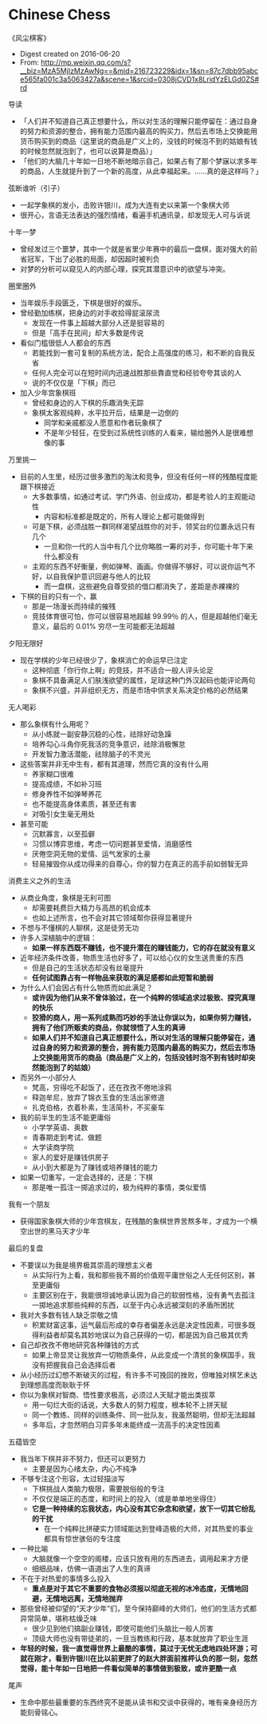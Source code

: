 # Chinese Chess

《风尘棋客》

- Digest created on 2016-06-20
- From: <http://mp.weixin.qq.com/s?__biz=MzA5MjIzMzAwNg==&mid=216723229&idx=1&sn=87c7dbb95abce565fa001c3a5063427a&scene=1&srcid=0308jCVD1x8LridYzELGd0ZS#rd>

导读

- 「人们并不知道自己真正想要什么，所以对生活的理解只能停留在：通过自身的努力和资源的整合，拥有能力范围内最高的购买力，然后去市场上交换能用货币购买到的商品（这里说的商品是广义上的，没钱的时候泡不到的姑娘有钱的时候忽然就泡到了，也可以说算是商品）」
- 「他们的大脑几十年如一日地不断地暗示自己，如果占有了那个梦寐以求多年的商品，人生就提升到了一个新的高度，从此幸福起来。……真的是这样吗？」

弦断谁听（引子）

- 一起学象棋的发小，击败许银川，成为大连有史以来第一个象棋大师
- 很开心，言语无法表达的强烈情绪，看遍手机通讯录，却发现无人可与诉说

十年一梦

- 曾经发过三个噩梦，其中一个就是省里少年赛中的最后一盘棋，面对强大的前省冠军，下出了必胜的局面，却因超时被判负
- 对梦的分析可以窥见人的内部心理，探究其潜意识中的欲望与冲突。

圈里圈外

- 当年娱乐手段匮乏，下棋是很好的娱乐。
- 曾经勤加练棋，把身边的对手收拾得屁滚尿流
    - 发现在一件事上超越大部分人还是挺容易的
    - 但是「高手在民间」却大多数是传说
- 看似门槛很低人人都会的东西
    - 若能找到一套可复制的系统方法，配合上高强度的练习，和不断的自我反省
    - 任何人完全可以在短时间内迅速战胜那些靠直觉和经验夸夸其谈的人
    - 说的不仅仅是「下棋」而已
- 加入少年宫象棋班
    - 曾经和身边的人下棋的乐趣消失无踪
    - 象棋太客观纯粹，水平拉开后，结果是一边倒的
        - 同学和亲戚都没人愿意和作者玩象棋了
        - 不是年少轻狂，在受到过系统性训练的人看来，输给圈外人是很难想像的事

万里挑一

- 目前的人生里，经历过很多激烈的淘汰和竞争，但没有任何一样的残酷程度能跟下棋接近
    - 大多数事情，如通过考试、学门外语、创业成功，都是考验人的主观能动性
        - 内容和标准都是既定的，所有人理论上都可能做得到
    - 可是下棋，必须战胜一群同样渴望战胜你的对手，领奖台的位置永远只有几个
        - 一旦和你一代的人当中有几个比你略胜一筹的对手，你可能十年下来什么都没有
    - 主观的东西不好衡量，例如弹琴、画画。你做得不够好，可以说你运气不好，以自我保护意识回避与他人的比较
        - 而一盘棋，这些避免自尊受损的借口都消失了，差距是赤裸裸的
- 下棋的目的只有一个，赢
    - 那是一场漫长而持续的摧残
    - 竞技体育很可怕，你可以很容易地超越 99.99％ 的人，但是超越他们毫无意义，最后的 0.01% 穷尽一生可能都无法超越

夕阳无限好

- 现在学棋的少年已经很少了，象棋消亡的命运早已注定
    - 这种彻底「你行你上啊」的竞技，并不适合一般人评头论足
    - 象棋不具备满足人们肤浅欲望的属性，足球这种门外汉起码也能评论两句
    - 象棋不兴盛，并非组织无方，而是市场中供求关系决定价格的必然结果

无人喝彩

- 那么象棋有什么用呢？
    - 从小练就一副安静沉稳的心性，祛除好动急躁
    - 培养勾心斗角你死我活的竞争意识，祛除消极懈怠
    - 开发智力激活潜能，祛除脑子的不灵光
- 这些答案并非无中生有，都有其道理，然而它真的没有什么用
    - 养家糊口很难
    - 提高成绩，不如补习班
    - 修身养性不如弹琴养花
    - 也不能提高身体素质，甚至还有害
    - 对吸引女生毫无用处
- 甚至可能
    - 沉默寡言，以至孤僻
    - 习惯以博弈思维，考虑一切问题甚至爱情，消磨感性
    - 厌倦空洞无物的爱情、运气发家的土豪
    - 轻易摧毁你从成功得来的自尊心，你的智力在真正的高手前如弱智无异

消费主义之外的生活

- 从商业角度，象棋是无利可图
    - 却需要耗费巨大精力与高昂的机会成本
    - 也如上述所言，也不会对其它领域帮你获得显著提升
- 不想与不懂棋的人聊棋，这是徒劳无功
- 许多人深植脑中的逻辑：
    - __如果一样东西既不赚钱，也不提升潜在的赚钱能力，它的存在就没有意义__
- 近年经济条件改善，物质生活也好多了，可以给心仪的女生送贵重的东西
    - 但是自己的生活状态却没有丝毫提升
    - __任何试图靠占有一样物品来获取的满足感都如此短暂和脆弱__
- 为什么人们会因占有什么物质而如此满足？
    - __或许因为他们从来不曾体验过，在一个纯粹的领域追求过极致、探究真理的快乐__
    - __狡猾的商人，用一系列成熟而巧妙的手法让你误以为，如果你努力赚钱，拥有了他们所贩卖的商品，你就领悟了人生的真谛__
    - __如果人们并不知道自己真正想要什么，所以对生活的理解只能停留在，通过自身的努力和资源的整合，拥有能力范围内最高的购买力，然后去市场上交换能用货币的商品（商品是广义上的，包括没钱时泡不到有钱时却突然能泡到了的姑娘）__
- 而另外一小部分人
    - 梵高，穷得吃不起饭了，还在孜孜不倦地涂鸦
    - 释迦牟尼，放弃了锦衣玉食的生活出家修道
    - 扎克伯格，衣着朴素，生活简朴，不买豪车
- 我的前半生的生活不能更庸俗
    - 小学学英语、奥数
    - 青春期走到考试、做题
    - 大学读商学院
    - 家人的爱好是赚钱供房子
    - 从小到大都是为了赚钱或培养赚钱的能力
- 如果一切重写，一定会选择的，还是：下棋
    - 那是唯一孤注一掷追求过的，极为纯粹的事情，类似爱情

我有一个朋友

- 获得国家象棋大师的少年宫棋友，在残酷的象棋世界苦熬多年，才成为一个横空出世的黑马天才少年

最后的复盘

- 不要误以为我是境界极其崇高的理想主义者
    - 从实际行为上看，我和那些我不屑的价值观平庸世俗之人无任何区别，甚至更庸俗
    - 主要区别在于，我能很坦诚地承认因为自己的软弱性格，没有勇气去孤注一掷地追求那些纯粹的东西，以至于内心永远被深刻的矛盾所困扰
- 我对大多数有钱人缺乏崇敬之情
    - 积累财富这事，运气最后形成的幸存者偏差永远是决定性因素，可很多既得利益者却莫名其妙地误以为自己获得的一切，都是因为自己极其优秀
- 自己却孜孜不倦地研究各种赚钱的方式
    - 如果上帝显灵让我放弃一切物质条件，从此变成一个清贫的象棋国手，我没有把握我自己会选择后者
- 从小经历过幻想不断破灭的过程，有许多不可挽回的挫败，但唯独对棋艺未达到理想高度而耿耿于怀
- 你以为象棋对智商、悟性要求极高，必须过人天赋才能出类拔萃
    - 用一句烂大街的话说，大多数人的努力程度，根本轮不上拼天赋
    - 同一个教练、同样的训练条件、同一批队友，我虽然聪明，但却无法超越
    - 多年后，才忽然明白习弈多年未能终成一流高手的决定性因素

五蕴皆空

- 我当年下棋并非不努力，但还可以更努力
    - 主要是因为心绪太杂，内心不纯净
- 不够专注这个形容，太过轻描淡写
    - 下棋挑战人类脑力极限，需要脱俗般的专注
    - 不仅仅是端正的态度，和时间上的投入（或是单单地坐得住）
    - __它是一种持续的忘我状态，内心没有其它杂念和欲望，放下一切其它纷乱的干扰__
        - 在一个纯粹比拼硬实力领域能达到登峰造极的大师，对其热爱的事业都具有惊世骇俗的专注度
- 一种比喻
    - 大脑就像一个空空的阁楼，应该只放有用的东西进去，调用起来才方便
    - 细细品味，仿佛一语道出了人生的真谛
- 不在于对热爱的事情多么投入
    - __重点是对于其它不重要的食物必须报以彻底无视的冰冷态度，无情地回避，无情地远离，无情地抛弃__
- 那些曾经被仰望的“天才少年”们，至今保持巅峰的大师们，他们的生活方式都异常简单，堪称枯燥乏味
    - 很少见到他们搞副业赚钱，即使可能他们头脑比一般人厉害
    - 顶级大师也没有带徒弟的，一旦当教练和行政，基本就放弃了职业生涯
- __年轻的时候，我一直觉得世界上最酷的事情，莫过于无忧无虑地四处环游；可就在刚才，看到许银川在比以前更胖了的赵大胖面前推枰认负的那一刻，忽然觉得，能十年如一日地把一件看似简单的事情做到极致，或许更酷一点__

尾声

- 生命中那些最重要的东西终究不是能从读书和交谈中获得的，唯有亲身经历方能刻骨铭心。
